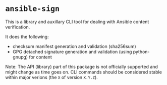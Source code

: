 # `ansible-sign`

This is a library and auxillary CLI tool for dealing with Ansible content
verification.

It does the following:

- checksum manifest generation and validation (sha256sum)
- GPG detached signature generation and validation (using python-gnupg) for
  content

Note: The API (library) part of this package is not officially supported and
might change as time goes on. CLI commands should be considered stable within
major verions (the `X` of version `X.Y.Z`).
